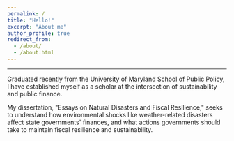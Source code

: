 ```yaml
---
permalink: /
title: "Hello!"
excerpt: "About me"
author_profile: true
redirect_from: 
  - /about/
  - /about.html
---
```




------
Graduated recently from the University of Maryland School of Public Policy, I have established myself as a scholar at the intersection of sustainability and public finance. 

My dissertation, "Essays on Natural Disasters and Fiscal Resilience," seeks to understand how environmental shocks like weather-related disasters affect state governments' finances, and what actions governments should take to maintain fiscal resilience and sustainability.
